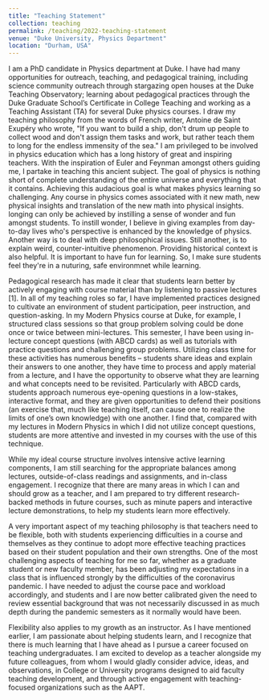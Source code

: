 ```yaml
---
title: "Teaching Statement"
collection: teaching
permalink: /teaching/2022-teaching-statement
venue: "Duke University, Physics Department"
location: "Durham, USA"
---
```

I am a PhD candidate in Physics department at Duke. I have had many opportunities for outreach, teaching, and pedagogical training, including science community outreach through stargazing open houses at the Duke Teaching Observatory; learning about pedagogical practices through the Duke Graduate School’s Certificate in College Teaching and working as a Teaching Assistant (TA) for several Duke physics courses.
I draw my teaching philosophy from the words of French writer, Antoine de Saint Exupéry who wrote, "If you want to build a ship, don't drum up people to collect wood and don't assign them tasks and work, but rather teach them to long for the endless immensity of the sea." I am privileged to be involved in physics education which has a long history of great and inspiring teachers. With the inspiration of Euler and Feynman amongst others guiding me, I partake in teaching this ancient subject. The goal of physics is nothing short of complete understanding of the entire universe and everything that it contains. Achieving this audacious goal is what makes physics learning so challenging. Any course in physics comes associated with it new math, new physical insights and translation of the new math into physical insights.  longing can only be achieved by instilling a sense of wonder and fun amongst students. To instill wonder, I believe in giving examples from day-to-day lives who's perspective is enhanced by the knowledge of physics. Another way is to deal with deep philosophical issues. Still another, is to explain weird, counter-intuitive phenomenon. Providing historical context is also helpful. 
It is important to have fun for learning. So, I make sure students feel they're in a nuturing, safe environmnet while learning. 

Pedagogical research has made it clear that students learn better by actively engaging with course material than by listening to passive lectures [1]. In all of my teaching roles so far, I have implemented practices designed to cultivate an environment of student participation, peer instruction, and question-asking. In my Modern Physics course at Duke, for example, I structured class sessions so that group problem solving could be done once or twice between mini-lectures. This semester, I have been using in-lecture concept questions (with ABCD cards) as well as tutorials with practice questions and challenging group problems. Utilizing class time for these activities has numerous benefits – students share ideas and explain their answers to one another, they have time to process and apply material from a lecture, and I have the opportunity to observe what they are learning and what concepts need to be revisited. Particularly with ABCD cards, students approach numerous eye-opening questions in a low-stakes, interactive format, and they are given opportunities to defend their positions (an exercise that, much like teaching itself, can cause one to realize the limits of one’s own knowledge) with one another. I find that, compared with my lectures in Modern Physics in which I did not utilize concept questions, students are more attentive and invested in my courses with the use of this technique.

While my ideal course structure involves intensive active learning components, I am still searching for the appropriate balances among lectures, outside-of-class readings and assignments, and in-class engagement. I recognize that there are many areas in which I can and should grow as a teacher, and I am prepared to try different research-backed methods in future courses, such as minute papers and interactive lecture demonstrations, to help my students learn more effectively.

A very important aspect of my teaching philosophy is that teachers need to be flexible, both with students experiencing difficulties in a course and themselves as they continue to adopt more effective teaching practices based on their student population and their own strengths. One of the most challenging aspects of teaching for me so far, whether as a graduate student or new faculty member, has been adjusting my expectations in a class that is influenced strongly by the difficulties of the coronavirus pandemic. I have needed to adjust the course pace and workload accordingly, and students and I are now better calibrated given the need to review essential background that was not necessarily discussed in as much depth during the pandemic semesters as it normally would have been.

Flexibility also applies to my growth as an instructor. As I have mentioned earlier, I am passionate about helping students learn, and I recognize that there is much learning that I have ahead as I pursue a career focused on teaching undergraduates. I am excited to develop as a teacher alongside my future colleagues, from whom I would gladly consider advice, ideas, and observations, in College or University programs designed to aid faculty teaching development, and through active engagement with teaching-focused organizations such as the AAPT.
